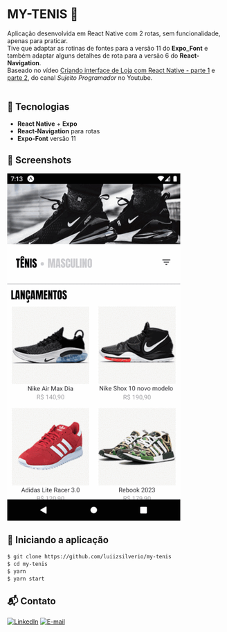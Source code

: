 # MY-TENIS 👟

Aplicação desenvolvida em React Native com 2 rotas, sem funcionalidade, apenas para praticar.<br />
Tive que adaptar as rotinas de fontes para a versão 11 do __Expo_Font__ e também adaptar alguns detalhes de rota para a versão 6 do __React-Navigation__.<br />
Baseado no vídeo [Criando interface de Loja com React Native - parte 1](https://www.youtube.com/watch?v=RZbz26EVysA) e [parte 2](https://www.youtube.com/watch?v=YmNzbSesk0E), do canal _Sujeito Programador_ no Youtube. <br />
<br/>

## 🚀 Tecnologias

- __React Native__ + __Expo__
- __React-Navigation__ para rotas
- __Expo-Font__ versão 11


## 📸 Screenshots
![](https://github.com/luiizsilverio/my-tenis/blob/master/src/assets/my-tenis.gif)


## 🚗 Iniciando a aplicação
```bash
$ git clone https://github.com/luiizsilverio/my-tenis
$ cd my-tenis
$ yarn
$ yarn start
```

## 📬 Contato

[![LinkedIn](https://img.shields.io/badge/LinkedIn-0077B5?style=for-the-badge&logo=linkedin&logoColor=white)](https://www.linkedin.com/in/luiz-s-de-oliveira-6b6067210)
[![E-mail](https://img.shields.io/badge/Gmail-D14836?style=for-the-badge&logo=gmail&logoColor=white)](mailto:luiiz.silverio@gmail.com)

